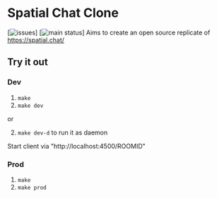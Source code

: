 # Spatial Chat Clone
[![issues](https://img.shields.io/github/issues/Amijakan/spatialchatclone)]
[![main status](https://img.shields.io/github/checks-status/amijakan/spatialchatclone/main)]
Aims to create an open source replicate of https://spatial.chat/


## Try it out

### Dev
1. `make`
1. `make dev`

or

2. `make dev-d` to run it as daemon

Start client via "http://localhost:4500/ROOMID"

### Prod
1. `make`
1. `make prod`


